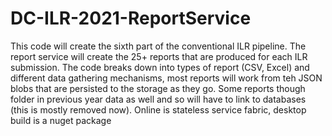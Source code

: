 # DC-ILR-2021-ReportService
This code will create the sixth part of the conventional ILR pipeline. 
The report service will create the 25+ reports that are produced for each ILR submission. The code breaks down into types of report (CSV, Excel) and different data gathering mechanisms, most reports will work from teh JSON blobs that are persisted to the storage as they go. Some reports though folder in previous year data as well and so will have to link to databases (this is mostly removed now). 
Online is stateless service fabric, desktop build is a nuget package
